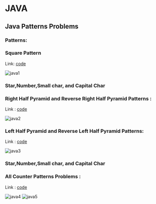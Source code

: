 # JAVA

## Java Patterns Problems

### Patterns:

### Square Pattern

Link: [code](https://github.com/InfiniteCoderX/JAVA/blob/f124d44bd8a4b402fa72897d96ac7cfcebab52a1/JAVA/PatternsAllProblems/src/AllPatternsMethods/SquarePattern.java)

![java1](https://github.com/user-attachments/assets/4dba5300-79ab-438a-ba58-cc1b61f24f86)

### Star,Number,Small char, and Capital Char

### Right Half Pyramid and Reverse Right Half Pyramid Patterns :

Link : [code](https://github.com/InfiniteCoderX/JAVA/blob/e44d1d000480994213aae9efd1a3e73f944dcca8/JAVA/PatternsAllProblems/src/AllPatternsMethods/RightHalfPyramid.java)

![java2](https://github.com/user-attachments/assets/baa53fb5-851c-47dc-8bf6-a008f161cad3)

### Left Half Pyramid and Reverse Left Half Pyramid Patterns:

Link : [code](https://github.com/InfiniteCoderX/JAVA/blob/e44d1d000480994213aae9efd1a3e73f944dcca8/JAVA/PatternsAllProblems/src/AllPatternsMethods/LeftHalfPyramid.java)

![java3](https://github.com/user-attachments/assets/16134fbf-7cce-45d5-8fa1-2f5166afb5be)

### Star,Number,Small char, and Capital Char

### All Counter Patterns Problems :

Link : [code](https://github.com/InfiniteCoderX/JAVA/blob/e44d1d000480994213aae9efd1a3e73f944dcca8/JAVA/PatternsAllProblems/src/AllPatternsMethods/CounterPatterns.java)

![java4](https://github.com/user-attachments/assets/59273e5d-f46b-4951-95f6-a834c965d537)
![java5](https://github.com/user-attachments/assets/2660c2f9-c2b0-450d-8519-d4df89208539)
